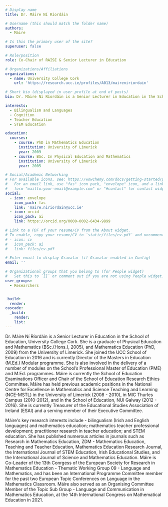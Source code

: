 ```yaml
---
# Display name
title: Dr. Máire Ní Ríordáin

# Username (this should match the folder name)
authors:
  - Maire

# Is this the primary user of the site?
superuser: false

# Role/position
role: Co-Chair of RAISE & Senior Lecturer in Education

# Organizations/Affiliations
organizations:
  - name: University College Cork
    url: 'https://research.ucc.ie/profiles/A013/maireniriordain'

# Short bio (displayed in user profile at end of posts)
bio: Dr. Máire Ní Ríordáin is a Senior Lecturer in Education in the School of Education, University College Cork. Her research interests include Bilingualism and Languages; Cognition; Teacher Education, STEM Education. 

interests:
  - Bilingualism and Languages
  - Cognition
  - Teacher Education
  - STEM Education

education:
  courses:
    - course: PhD in Mathematics Education
      institution: University of Limerick
      year: 2009
    - course: BSc. In Physical Education and Mathematics
      institution: University of Limerick
      year: 2005

# Social/Academic Networking
# For available icons, see: https://wowchemy.com/docs/getting-started/page-builder/#icons
#   For an email link, use "fas" icon pack, "envelope" icon, and a link in the
#   form "mailto:your-email@example.com" or "#contact" for contact widget.
social:
  - icon: envelope
    icon_pack: fas
    link: 'maire.niriordain@ucc.ie'
  - icon: orcid
    icon_pack: ai
    link: https://orcid.org/0000-0002-6434-9899

# Link to a PDF of your resume/CV from the About widget.
# To enable, copy your resume/CV to `static/files/cv.pdf` and uncomment the lines below.
# - icon: cv
#   icon_pack: ai
#   link: files/cv.pdf

# Enter email to display Gravatar (if Gravatar enabled in Config)
email: ''

# Organizational groups that you belong to (for People widget)
#   Set this to `[]` or comment out if you are not using People widget.
user_groups:
  - Researchers


_build:
  render: 
cascade:
  _build:
    render: 
    list: 
---
```


Dr. Máire Ní Ríordáin is a Senior Lecturer in Education in the School of Education, University College Cork. She is a graduate of Physical Education and Mathematics (BSc.(Hons.), 2005), and Mathematics Education (PhD, 2009) from the University of Limerick. She joined the UCC School of Education in 2016 and is currently Director of the Masters in Education (M.Ed.) Modular programme. She is also involved in the delivery of a number of modules on the School’s Professional Master of Education (PME) and M.Ed. programmes. Máire is currently the School of Education Examinations Officer and Chair of the School of Education Research Ethics Committee. Máire has held previous academic positions in the National Centre for Excellence in Mathematics and Science Teaching and Learning (NCE-MSTL) in the University of Limerick (2008 - 2010), in MIC Thurles Campus (2010-2012), and in the School of Education, NUI Galway (2012 - 2016).  She is currently Treasurer of the Educational Studies Association of Ireland (ESAI) and a serving member of their Executive Committee.                                                                                                        

Máire's key research interests include - bilingualism (Irish and English languages) and mathematics education; mathematics teacher professional development; practitioner research in teacher education; and STEM education.  She has published numerous articles in journals such as Research in Mathematics Education, ZDM - Mathematics Education, Teaching and Teacher Education, Mathematics Education Research Journal, the International Journal of STEM Education, Irish Educational Studies, and the International Journal of Science and Mathematics Education.   Máire is Co-Leader of the 13th Conrgess of the European Society for Research in Mathematics Education - Thematic Working Group  09 - Language and Mathematics, and has been an International Programme Committee member for the past two European Topic Conferences on Language in the Mathematics Classroom.  Máire also served as an Organising Committee Member of the Topic Sub Group - Language and Communication in Mathematics Education, at the 14th International Congress on Mathematical Education in 2021.             
